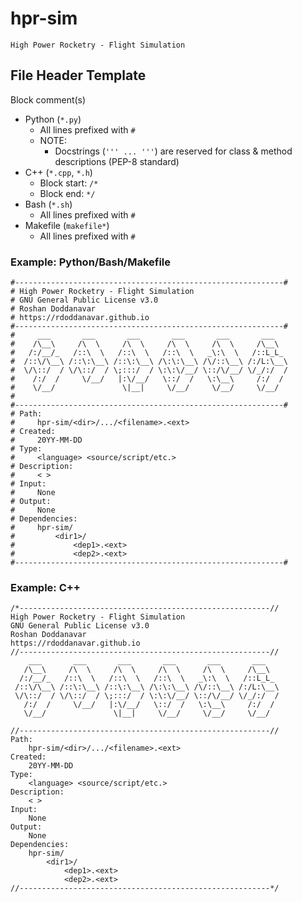 # hpr-sim

`High Power Rocketry - Flight Simulation`

## File Header Template

Block comment(s)
 - Python (`*.py`)
   - All lines prefixed with `#`
   - NOTE:
     - Docstrings (`''' ... '''`) are reserved for class & method descriptions (PEP-8 standard)
 - C++ (`*.cpp`, `*.h`)
   - Block start: `/*`
   - Block end: `*/`
 - Bash (`*.sh`)
   - All lines prefixed with `#`
 - Makefile (`makefile*`)
   - All lines prefixed with `#`

### Example: Python/Bash/Makefile

```
#------------------------------------------------------------#
# High Power Rocketry - Flight Simulation
# GNU General Public License v3.0
# Roshan Doddanavar
# https://rdoddanavar.github.io
#------------------------------------------------------------#
#     ___       ___       ___       ___       ___       ___
#    /\__\     /\  \     /\  \     /\  \     /\  \     /\__\  
#   /:/__/_   /::\  \   /::\  \   /::\  \   _\:\  \   /::L_L_
#  /::\/\__\ /::\:\__\ /::\:\__\ /\:\:\__\ /\/::\__\ /:/L:\__\
#  \/\::/  / \/\::/  / \;:::/  / \:\:\/__/ \::/\/__/ \/_/:/  /
#    /:/  /     \/__/   |:\/__/   \::/  /   \:\__\     /:/  /
#    \/__/               \|__|     \/__/     \/__/     \/__/  
# 
#------------------------------------------------------------#
# Path:
#     hpr-sim/<dir>/.../<filename>.<ext>
# Created:
#     20YY-MM-DD
# Type:
#     <language> <source/script/etc.>
# Description:
#     < >
# Input:
#     None
# Output:
#     None
# Dependencies:
#     hpr-sim/
#         <dir1>/
#             <dep1>.<ext>
#             <dep2>.<ext>
#------------------------------------------------------------#
```

### Example: C++ 

```
/*--------------------------------------------------------//
High Power Rocketry - Flight Simulation
GNU General Public License v3.0
Roshan Doddanavar
https://rdoddanavar.github.io
//--------------------------------------------------------//
    ___       ___       ___       ___       ___       ___
   /\__\     /\  \     /\  \     /\  \     /\  \     /\__\  
  /:/__/_   /::\  \   /::\  \   /::\  \   _\:\  \   /::L_L_
 /::\/\__\ /::\:\__\ /::\:\__\ /\:\:\__\ /\/::\__\ /:/L:\__\
 \/\::/  / \/\::/  / \;:::/  / \:\:\/__/ \::/\/__/ \/_/:/  /
   /:/  /     \/__/   |:\/__/   \::/  /   \:\__\     /:/  /
   \/__/               \|__|     \/__/     \/__/     \/__/ 

//--------------------------------------------------------//
Path:
    hpr-sim/<dir>/.../<filename>.<ext>
Created:
    20YY-MM-DD
Type:
    <language> <source/script/etc.>
Description:
    < >
Input:
    None
Output:
    None
Dependencies:
    hpr-sim/
        <dir1>/
            <dep1>.<ext>
            <dep2>.<ext>
//--------------------------------------------------------*/
```